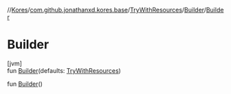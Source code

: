 //[Kores](../../../../index.md)/[com.github.jonathanxd.kores.base](../../index.md)/[TryWithResources](../index.md)/[Builder](index.md)/[Builder](-builder.md)

# Builder

[jvm]\
fun [Builder](-builder.md)(defaults: [TryWithResources](../index.md))

fun [Builder](-builder.md)()

